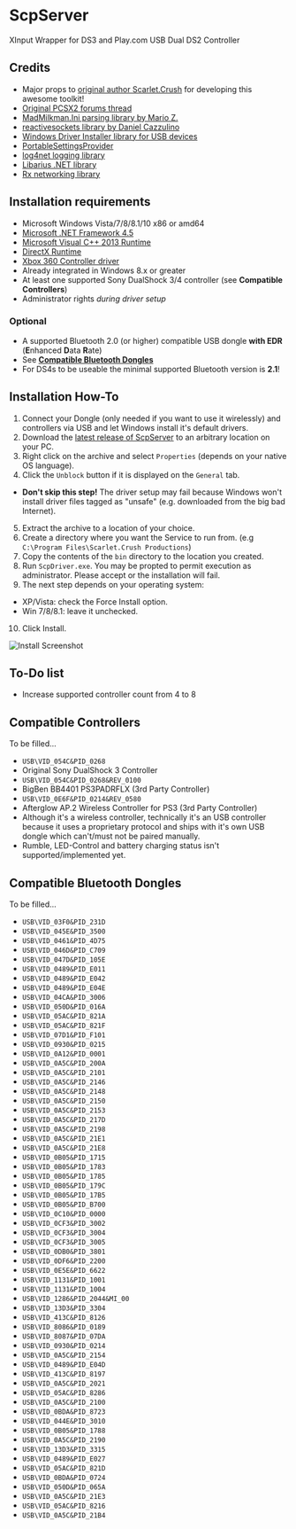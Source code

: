 # ScpServer
XInput Wrapper for DS3 and Play.com USB Dual DS2 Controller

## Credits
 * Major props to [original author Scarlet.Crush](http://forums.pcsx2.net/User-Scarlet-Crush) for developing this awesome toolkit!
 * [Original PCSX2 forums thread](http://forums.pcsx2.net/Thread-XInput-Wrapper-for-DS3-and-Play-com-USB-Dual-DS2-Controller)
 * [MadMilkman.Ini parsing library by Mario Z.](https://github.com/MarioZ/MadMilkman.Ini)
 * [reactivesockets library by Daniel Cazzulino](https://github.com/clariuslabs/reactivesockets)
 * [Windows Driver Installer library for USB devices](https://github.com/pbatard/libwdi)
 * [PortableSettingsProvider](https://github.com/crdx/PortableSettingsProvider)
 * [log4net logging library](https://logging.apache.org/log4net/)
 * [Libarius .NET library](https://github.com/nefarius/Libarius)
 * [Rx networking library](https://github.com/clariuslabs/reactivesockets)

## Installation requirements
 * Microsoft Windows Vista/7/8/8.1/10 x86 or amd64
 * [Microsoft .NET Framework 4.5](https://www.microsoft.com/en-US/download/details.aspx?id=42642)
 * [Microsoft Visual C++ 2013 Runtime](https://www.microsoft.com/en-US/download/details.aspx?id=40784)
 * [DirectX Runtime](https://www.microsoft.com/en-US/download/details.aspx?id=35)
 * [Xbox 360 Controller driver](https://www.microsoft.com/hardware/en-US/d/xbox-360-controller-for-windows)
  * Already integrated in Windows 8.x or greater
 * At least one supported Sony DualShock 3/4 controller (see **Compatible Controllers**)
 * Administrator rights *during driver setup*

### Optional
 * A supported Bluetooth 2.0 (or higher) compatible USB dongle **with EDR** (**E**nhanced **D**ata **R**ate)
  * See [**Compatible Bluetooth Dongles**](#compatible-bluetooth-dongles)
 * For DS4s to be useable the minimal supported Bluetooth version is **2.1**!

## Installation How-To
1. Connect your Dongle (only needed if you want to use it wirelessly) and controllers via USB and let Windows install it's default drivers.
2. Download the [latest release of ScpServer](https://github.com/nefarius/ScpServer/releases/latest) to an arbitrary location on your PC.
3. Right click on the archive and select `Properties` (depends on your native OS language).
4. Click the `Unblock` button if it is displayed on the `General` tab.
 - **Don't skip this step!** The driver setup may fail because Windows won't install driver files tagged as "unsafe" (e.g. downloaded from the big bad Internet).
5. Extract the archive to a location of your choice.
6. Create a directory where you want the Service to run from. (e.g `C:\Program Files\Scarlet.Crush Productions`)
7. Copy the contents of the `bin` directory to the location you created.
8. Run `ScpDriver.exe`. You may be propted to permit execution as administrator. Please accept or the installation will fail.
9. The next step depends on your operating system:
 - XP/Vista: check the Force Install option.
 - Win 7/8/8.1: leave it unchecked.
10. Click Install.

![Install Screenshot](http://nefarius.at/wp-content/uploads/2015/08/16-08-_2015_22-11-11.png "Install Screenshot")

## To-Do list
 * Increase supported controller count from 4 to 8

## Compatible Controllers
To be filled...
 * `USB\VID_054C&PID_0268`
  * Original Sony DualShock 3 Controller
 * `USB\VID_054C&PID_0268&REV_0100`
  * BigBen BB4401 PS3PADRFLX (3rd Party Controller)
 * `USB\VID_0E6F&PID_0214&REV_0580`
  * Afterglow AP.2 Wireless Controller for PS3 (3rd Party Controller)
  * Although it's a wireless controller, technically it's an USB controller because it uses a proprietary protocol and ships with it's own USB dongle which can't/must not be paired manually.
  * Rumble, LED-Control and battery charging status isn't supported/implemented yet.

## Compatible Bluetooth Dongles
To be filled...
 * `USB\VID_03F0&PID_231D`
 * `USB\VID_045E&PID_3500`
 * `USB\VID_0461&PID_4D75`
 * `USB\VID_046D&PID_C709`
 * `USB\VID_047D&PID_105E`
 * `USB\VID_0489&PID_E011`
 * `USB\VID_0489&PID_E042`
 * `USB\VID_0489&PID_E04E`
 * `USB\VID_04CA&PID_3006`
 * `USB\VID_050D&PID_016A`
 * `USB\VID_05AC&PID_821A`
 * `USB\VID_05AC&PID_821F`
 * `USB\VID_07D1&PID_F101`
 * `USB\VID_0930&PID_0215`
 * `USB\VID_0A12&PID_0001`
 * `USB\VID_0A5C&PID_200A`
 * `USB\VID_0A5C&PID_2101`
 * `USB\VID_0A5C&PID_2146`
 * `USB\VID_0A5C&PID_2148`
 * `USB\VID_0A5C&PID_2150`
 * `USB\VID_0A5C&PID_2153`
 * `USB\VID_0A5C&PID_217D`
 * `USB\VID_0A5C&PID_2198`
 * `USB\VID_0A5C&PID_21E1`
 * `USB\VID_0A5C&PID_21E8`
 * `USB\VID_0B05&PID_1715`
 * `USB\VID_0B05&PID_1783`
 * `USB\VID_0B05&PID_1785`
 * `USB\VID_0B05&PID_179C`
 * `USB\VID_0B05&PID_17B5`
 * `USB\VID_0B05&PID_B700`
 * `USB\VID_0C10&PID_0000`
 * `USB\VID_0CF3&PID_3002`
 * `USB\VID_0CF3&PID_3004`
 * `USB\VID_0CF3&PID_3005`
 * `USB\VID_0DB0&PID_3801`
 * `USB\VID_0DF6&PID_2200`
 * `USB\VID_0E5E&PID_6622`
 * `USB\VID_1131&PID_1001`
 * `USB\VID_1131&PID_1004`
 * `USB\VID_1286&PID_2044&MI_00`
 * `USB\VID_13D3&PID_3304`
 * `USB\VID_413C&PID_8126` 
 * `USB\VID_8086&PID_0189`
 * `USB\VID_8087&PID_07DA`
 * `USB\VID_0930&PID_0214`
 * `USB\VID_0A5C&PID_2154`
 * `USB\VID_0489&PID_E04D`
 * `USB\VID_413C&PID_8197`
 * `USB\VID_0A5C&PID_2021`
 * `USB\VID_05AC&PID_8286`
 * `USB\VID_0A5C&PID_2100`
 * `USB\VID_0BDA&PID_8723`
 * `USB\VID_044E&PID_3010`
 * `USB\VID_0B05&PID_1788`
 * `USB\VID_0A5C&PID_2190`
 * `USB\VID_13D3&PID_3315`
 * `USB\VID_0489&PID_E027`
 * `USB\VID_05AC&PID_821D`
 * `USB\VID_0BDA&PID_0724`
 * `USB\VID_050D&PID_065A`
 * `USB\VID_0A5C&PID_21E3`
 * `USB\VID_05AC&PID_8216`
 * `USB\VID_0A5C&PID_21B4`


